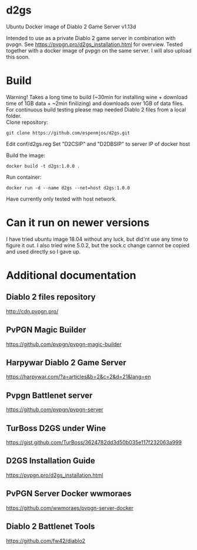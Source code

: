 # d2gs
Ubuntu Docker image of Diablo 2 Game Server v1.13d

Intended to use as a private Diablo 2 game server in combination with pvpgn. See https://pvpgn.pro/d2gs_installation.html for overview. 
Tested together with a docker image of pvpgn on the same server. I will also upload this soon.

# Build 
Warning! Takes a long time to build (~30min for installing wine + download time of 1GB data + ~2min finilizing) and downloads over 1GB of data files. For continuous build testing please map needed Diablo 2 files from a local folder.  
Clone repository:
```
git clone https://github.com/espenmjos/d2gs.git
```
Edit conf/d2gs.reg 
Set "D2CSIP" and "D2DBSIP" to server IP of docker host

Build the image: 
```
docker build -t d2gs:1.0.0 .
```

Run container:
```
docker run -d --name d2gs --net=host d2gs:1.0.0
```
Have currently only tested with host network. 

# Can it run on newer versions
I have tried ubuntu image 18.04 without any luck, but did'nt use any time to figure it out. 
I also tried wine 5.0.2, but the sock.c change cannot be copied and used directly so I gave up. 

# Additional documentation

## Diablo 2 files repository
http://cdn.pvpgn.pro/

## PvPGN Magic Builder
https://github.com/pvpgn/pvpgn-magic-builder

## Harpywar Diablo 2 Game Server 
https://harpywar.com/?a=articles&b=2&c=2&d=21&lang=en

## Pvpgn Battlenet server
https://github.com/pvpgn/pvpgn-server

## TurBoss D2GS under Wine
https://gist.github.com/TurBoss/3624782dd3d50b035e117f232063a999

## D2GS Installation Guide
https://pvpgn.pro/d2gs_installation.html

## PvPGN Server Docker wwmoraes
https://github.com/wwmoraes/pvpgn-server-docker

## Diablo 2 Battlenet Tools
https://github.com/fw42/diablo2
